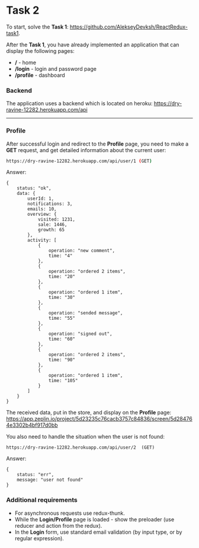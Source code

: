 # Task 2

To start, solve the **Task 1**:
https://github.com/AlekseyDevksh/ReactRedux-task1.

After the **Task 1**, you have already implemented an application that can display the following pages:

- **/** - home
- **/login** - login and password page
- **/profile** - dashboard

### Backend

The application uses a backend which is located on heroku:
https://dry-ravine-12282.herokuapp.com/api

***

### Profile

After successful login and redirect to the **Profile** page, you need to make a **GET** request, and get detailed information about the current user:
```sh
https://dry-ravine-12282.herokuapp.com/api/user/1 (GET)
```

Answer: 
```
{
    status: "ok",
    data: {
        userId: 1,
        notifications: 3,
        emails: 10,
        overview: {
            visited: 1231,
            sale: 1446,
            growth: 65
        },
        activity: [
            {
                operation: "new comment",
                time: "4"
            },
            {
                operation: "ordered 2 items",
                time: "20"
            },
            {
                operation: "ordered 1 item",
                time: "30"
            },
            {
                operation: "sended message",
                time: "55"
            },
            {
                operation: "signed out",
                time: "60"
            },
            {
                operation: "ordered 2 items",
                time: "90"
            },
            {
                operation: "ordered 1 item",
                time: "105"
            }
        ]
    }
}
```

The received data, put in the store, and display on the **Profile** page:
https://app.zeplin.io/project/5d23235c76cacb3757c84836/screen/5d284764e3302b4bf917d0bb

You also need to handle the situation when the user is not found:
```
https://dry-ravine-12282.herokuapp.com/api/user/2  (GET)
```

Answer: 
```
{
    status: "err",
    message: "user not found"
}
```

### Additional requirements
- For asynchronous requests use redux-thunk.
- While the **Login/Profile** page is loaded - show the preloader (use reducer and action from the redux).
- In the **Login** form, use standard email validation (by input type, or by regular expression).
